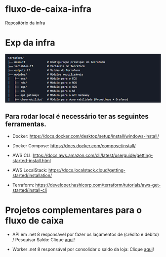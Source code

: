 # fluxo-de-caixa-infra
Repositório da infra

# Exp da infra
![Descrição da imagem](.content/estrutura-infra.png)


## Para rodar local é necessário ter as seguintes ferramentas.


  * Docker: https://docs.docker.com/desktop/setup/install/windows-install/
  
  * Docker Compose: https://docs.docker.com/compose/install/

  * AWS CLI: https://docs.aws.amazon.com/cli/latest/userguide/getting-started-install.html
  
  * AWS LocalStack: https://docs.localstack.cloud/getting-started/installation/
  
  * Terraform: https://developer.hashicorp.com/terraform/tutorials/aws-get-started/install-cli



# Projetos complementares para o fluxo de caixa

  * API em .net 8 responsável por fazer os laçamentos de (crédito e debito) / Pesquisar Saldo:  Clique <a href="https://github.com/romymoura/fluxo-de-caixa-lancamento" target="_blank">aqui</a>!

  * Worker .net 8 responsável por consolidar o saldo da loja: Clique <a href="https://github.com/romymoura/fluxo-de-caixa-consolidacao" target="_blank">aqui</a>!
